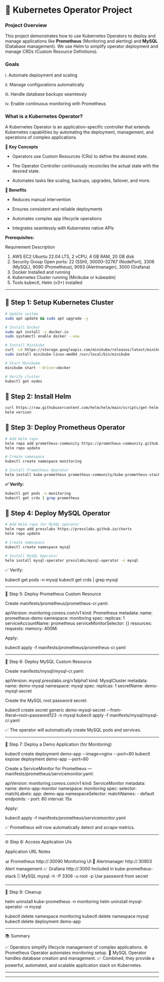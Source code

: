 
# 🚀 Kubernetes Operator Project

### Project Overview
This project demonstrates how to use Kubernetes Operators to deploy and manage applications like **Prometheus** (Monitoring and alerting) and **MySQL** (Database management).
We use Helm to simplify operator deployment and manage CRDs (Custom Resource Definitions).

### Goals

  i. Automate deployment and scaling

  ii. Manage configurations automatically

  iii. Handle database backups seamlessly

  iv. Enable continuous monitoring with Prometheus


### What is a Kubernetes Operator?

A Kubernetes Operator is an application-specific controller that extends Kubernetes capabilities by automating the deployment, management, and operations of complex applications.

 **📌 Key Concepts**

-  Operators use Custom Resources (CRs) to define the desired state.

-  The Operator Controller continuously reconciles the actual state with the desired state.

-  Automates tasks like scaling, backups, upgrades, failover, and more.


 **🌟 Benefits**

-  Reduces manual intervention

-  Ensures consistent and reliable deployments

-  Automates complex app lifecycle operations

-  Integrates seamlessly with Kubernetes native APIs



  **Prerequisites:**
  
  Requirement Description

  1.  AWS EC2 Ubuntu 22.04 LTS, 2 vCPU, 4 GB RAM, 20 GB disk
  2.  Security Group Open ports: 22 (SSH), 30000–32767 (NodePort), 3306 (MySQL), 9090 (Prometheus), 9093 (Alertmanager), 3000 (Grafana)
  3.  Docker Installed and running
  4.  Kubernetes Cluster running (Minikube or kubeadm)
  5.  Tools kubectl, Helm (v3+) installed



---

## 🧩 Step 1: Setup Kubernetes Cluster
```bash
# Update system
sudo apt update && sudo apt upgrade -y

# Install Docker
sudo apt install -y docker.io
sudo systemctl enable docker --now

# Install Minikube
curl -LO https://storage.googleapis.com/minikube/releases/latest/minikube-linux-amd64
sudo install minikube-linux-amd64 /usr/local/bin/minikube

# Start Minikube
minikube start --driver=docker

# Verify cluster
kubectl get nodes
```


## 🧩 Step 2: Install Helm

```bash
curl https://raw.githubusercontent.com/helm/helm/main/scripts/get-helm-3 | bash
helm version
```

## 🧩 Step 3: Deploy Prometheus Operator

```bash
# Add Helm repo
helm repo add prometheus-community https://prometheus-community.github.io/helm-charts
helm repo update

# Create namespace
kubectl create namespace monitoring

# Install Prometheus Operator
helm install kube-prometheus prometheus-community/kube-prometheus-stack -n monitoring
```

**✅ Verify:**

```bash
kubectl get pods -n monitoring
kubectl get crds | grep prometheus
```


## 🧩 Step 4: Deploy MySQL Operator

```bash
# Add Helm repo for MySQL operator
helm repo add presslabs https://presslabs.github.io/charts
helm repo update

# Create namespace
kubectl create namespace mysql

# Install MySQL Operator
helm install mysql-operator presslabs/mysql-operator -n mysql
```

✅ Verify:

kubectl get pods -n mysql
kubectl get crds | grep mysql


---

🧩 Step 5: Deploy Prometheus Custom Resource

Create manifests/prometheus/prometheus-cr.yaml:

apiVersion: monitoring.coreos.com/v1
kind: Prometheus
metadata:
  name: prometheus-demo
  namespace: monitoring
spec:
  replicas: 1
  serviceAccountName: prometheus
  serviceMonitorSelector: {}
  resources:
    requests:
      memory: 400Mi

Apply:

kubectl apply -f manifests/prometheus/prometheus-cr.yaml


---

🧩 Step 6: Deploy MySQL Custom Resource

Create manifests/mysql/mysql-cr.yaml:

apiVersion: mysql.presslabs.org/v1alpha1
kind: MysqlCluster
metadata:
  name: demo-mysql
  namespace: mysql
spec:
  replicas: 1
  secretName: demo-mysql-secret

Create the MySQL root password secret:

kubectl create secret generic demo-mysql-secret --from-literal=root=password123 -n mysql
kubectl apply -f manifests/mysql/mysql-cr.yaml

✅ The operator will automatically create MySQL pods and services.

---

🧩 Step 7: Deploy a Demo Application (for Monitoring)

kubectl create deployment demo-app --image=nginx --port=80
kubectl expose deployment demo-app --port=80

Create a ServiceMonitor for Prometheus — manifests/prometheus/servicemonitor.yaml:

apiVersion: monitoring.coreos.com/v1
kind: ServiceMonitor
metadata:
  name: demo-app-monitor
  namespace: monitoring
spec:
  selector:
    matchLabels:
      app: demo-app
  namespaceSelector:
    matchNames:
      - default
  endpoints:
    - port: 80
      interval: 15s

Apply:

kubectl apply -f manifests/prometheus/servicemonitor.yaml

✅ Prometheus will now automatically detect and scrape metrics.


---

🌐 Step 8: Access Application UIs

Application URL Notes

📊 Prometheus http://<EC2-IP>:30090 Monitoring UI
🔔 Alertmanager http://<EC2-IP>:30903 Alert management
📈 Grafana http://<EC2-IP>:3000 Included in kube-prometheus-stack
🗄️ MySQL mysql -h <EC2-IP> -P 3306 -u root -p Use password from secret



---

🧹 Step 9: Cleanup

helm uninstall kube-prometheus -n monitoring
helm uninstall mysql-operator -n mysql

kubectl delete namespace monitoring
kubectl delete namespace mysql
kubectl delete deployment demo-app


---

📚 Summary

✅ Operators simplify lifecycle management of complex applications.
⚙️ Prometheus Operator automates monitoring setup.
💾 MySQL Operator handles database creation and management.
📈 Combined, they provide a powerful, automated, and scalable application stack on Kubernetes.


---



---
